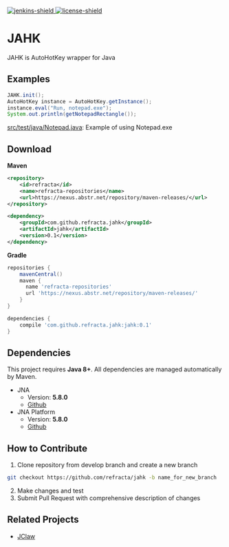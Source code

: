 [jenkins]: https://jenkins.abstr.net/job/JAHK/
[license]: https://github.com/refracta/jahk/tree/main/LICENSE
[jenkins-shield]: https://img.shields.io/badge/Download-Jenkins-brightgreen.svg
[license-shield]: https://img.shields.io/badge/License-MIT-lightgrey.svg
[ ![jenkins-shield][] ][jenkins]
[ ![license-shield][] ][license]

# JAHK

JAHK is AutoHotKey wrapper for Java

## Examples
```java
JAHK.init();
AutoHotKey instance = AutoHotKey.getInstance();
instance.eval("Run, notepad.exe");
System.out.println(getNotepadRectangle());
```
[src/test/java/Notepad.java](https://github.com/refracta/jahk/blob/main/src/test/java/Notepad.java): Example of using Notepad.exe

## Download
**Maven**
```xml
<repository>
    <id>refracta</id>
    <name>refracta-repositories</name>
    <url>https://nexus.abstr.net/repository/maven-releases/</url>
</repository>
```
```xml
<dependency>
    <groupId>com.github.refracta.jahk</groupId>
    <artifactId>jahk</artifactId>
    <version>0.1</version>
</dependency>
```
**Gradle**
```gradle
repositories {
    mavenCentral()
    maven {
      name 'refracta-repositories'
      url 'https://nexus.abstr.net/repository/maven-releases/'
    }
}
```
```gradle
dependencies {
    compile 'com.github.refracta.jahk:jahk:0.1'
}
```

## Dependencies
This project requires **Java 8+**.
All dependencies are managed automatically by Maven.
* JNA
    * Version: **5.8.0**
    * [Github](https://github.com/java-native-access/jna)
* JNA Platform
    * Version: **5.8.0**
    * [Github](https://github.com/java-native-access/jna)
    
## How to Contribute
1. Clone repository from develop branch and create a new branch
```bash
git checkout https://github.com/refracta/jahk -b name_for_new_branch
```
2. Make changes and test
3. Submit Pull Request with comprehensive description of changes

## Related Projects
- [JClaw](https://github.com/refracta/jclaw)